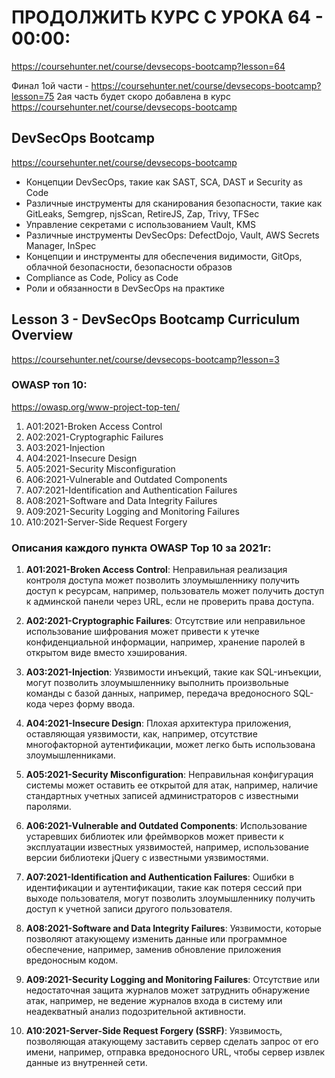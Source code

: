 # ПРОДОЛЖИТЬ КУРС С УРОКА 64 - 00:00:
https://coursehunter.net/course/devsecops-bootcamp?lesson=64

Финал 1ой части - https://coursehunter.net/course/devsecops-bootcamp?lesson=75
2ая часть будет скоро добавлена в курс https://coursehunter.net/course/devsecops-bootcamp

## DevSecOps Bootcamp
https://coursehunter.net/course/devsecops-bootcamp

- Концепции DevSecOps, такие как SAST, SCA, DAST и Security as Code
- Различные инструменты для сканирования безопасности, такие как GitLeaks, Semgrep, njsScan, RetireJS, Zap, Trivy, TFSec
- Управление секретами с использованием Vault, KMS
- Различные инструменты DevSecOps: DefectDojo, Vault, AWS Secrets Manager, InSpec
- Концепции и инструменты для обеспечения видимости, GitOps, облачной безопасности, безопасности образов
- Compliance as Code, Policy as Code
- Роли и обязанности в DevSecOps на практике

## Lesson 3 - DevSecOps Bootcamp Curriculum Overview
https://coursehunter.net/course/devsecops-bootcamp?lesson=3

### OWASP топ 10:
https://owasp.org/www-project-top-ten/

1. A01:2021-Broken Access Control
2. A02:2021-Cryptographic Failures
3. A03:2021-Injection
4. A04:2021-Insecure Design
5. A05:2021-Security Misconfiguration
6. A06:2021-Vulnerable and Outdated Components
7. A07:2021-Identification and Authentication Failures
8. A08:2021-Software and Data Integrity Failures
9. A09:2021-Security Logging and Monitoring Failures
10. A10:2021-Server-Side Request Forgery

### Описания каждого пункта OWASP Top 10 за 2021г:

1. **A01:2021-Broken Access Control**: Неправильная реализация контроля доступа может позволить злоумышленнику получить доступ к ресурсам, например, пользователь может получить доступ к админской панели через URL, если не проверить права доступа.

2. **A02:2021-Cryptographic Failures**: Отсутствие или неправильное использование шифрования может привести к утечке конфиденциальной информации, например, хранение паролей в открытом виде вместо хэширования.

3. **A03:2021-Injection**: Уязвимости инъекций, такие как SQL-инъекции, могут позволить злоумышленнику выполнить произвольные команды с базой данных, например, передача вредоносного SQL-кода через форму ввода.

4. **A04:2021-Insecure Design**: Плохая архитектура приложения, оставляющая уязвимости, как, например, отсутствие многофакторной аутентификации, может легко быть использована злоумышленниками.

5. **A05:2021-Security Misconfiguration**: Неправильная конфигурация системы может оставить ее открытой для атак, например, наличие стандартных учетных записей администраторов с известными паролями.

6. **A06:2021-Vulnerable and Outdated Components**: Использование устаревших библиотек или фреймворков может привести к эксплуатации известных уязвимостей, например, использование версии библиотеки jQuery с известными уязвимостями.

7. **A07:2021-Identification and Authentication Failures**: Ошибки в идентификации и аутентификации, такие как потеря сессий при выходе пользователя, могут позволить злоумышленнику получить доступ к учетной записи другого пользователя.

8. **A08:2021-Software and Data Integrity Failures**: Уязвимости, которые позволяют атакующему изменить данные или программное обеспечение, например, заменив обновление приложения вредоносным кодом.

9. **A09:2021-Security Logging and Monitoring Failures**: Отсутствие или недостаточная защита журналов может затруднить обнаружение атак, например, не ведение журналов входа в систему или неадекватный анализ подозрительной активности.

10. **A10:2021-Server-Side Request Forgery (SSRF)**: Уязвимость, позволяющая атакующему заставить сервер сделать запрос от его имени, например, отправка вредоносного URL, чтобы сервер извлек данные из внутренней сети.


